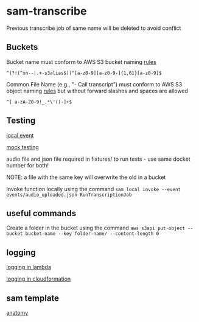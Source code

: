 # sam-transcribe

Previous transcribe job of same name will be deleted to avoid conflict

## Buckets

Bucket name must conform to AWS S3 bucket naming [rules](https://stackoverflow.com/a/50484916)

`^(?!(^xn--|.+-s3alias$))^[a-z0-9][a-z0-9-]{1,61}[a-z0-9]$`

Common File Name (e.g., "- Call transcript") must conform to AWS S3 object naming
[rules](https://stackoverflow.com/a/58713447) but without forward slashes and spaces are allowed

`^[ a-zA-Z0-9!_.*\'()-]+$`

## Testing

[local event](https://docs.aws.amazon.com/serverless-application-model/latest/developerguide/using-sam-cli-local-generate-event.html)

[mock testing](https://docs.getmoto.org/en/latest/index.html)

audio file and json file required in fixtures/ to run tests - use same docket number for both!

NOTE: a file with the same key will overwrite the old in a bucket

Invoke function locally using the command
`sam local invoke --event events/audio_uploaded.json RunTranscriptionJob`

## useful commands

Create a folder in the bucket using the command
`aws s3api put-object --bucket bucket-name --key folder-name/ --content-length 0`

## logging

[logging in lambda](https://docs.aws.amazon.com/lambda/latest/dg/python-logging.html)

[logging in cloudformation](https://docs.aws.amazon.com/AWSCloudFormation/latest/UserGuide/aws-properties-lambda-function-loggingconfig.html)

## sam template

[anatomy](https://docs.aws.amazon.com/serverless-application-model/latest/developerguide/sam-specification-template-anatomy.html)
